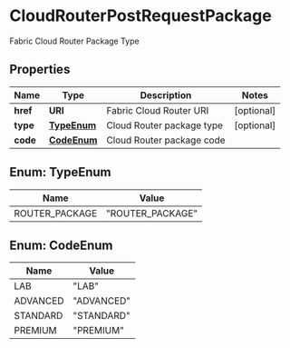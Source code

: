 

# CloudRouterPostRequestPackage

Fabric Cloud Router Package Type

## Properties

| Name | Type | Description | Notes |
|------------ | ------------- | ------------- | -------------|
|**href** | **URI** | Fabric Cloud Router URI |  [optional] |
|**type** | [**TypeEnum**](#TypeEnum) | Cloud Router package type |  [optional] |
|**code** | [**CodeEnum**](#CodeEnum) | Cloud Router package code |  |



## Enum: TypeEnum

| Name | Value |
|---- | -----|
| ROUTER_PACKAGE | &quot;ROUTER_PACKAGE&quot; |



## Enum: CodeEnum

| Name | Value |
|---- | -----|
| LAB | &quot;LAB&quot; |
| ADVANCED | &quot;ADVANCED&quot; |
| STANDARD | &quot;STANDARD&quot; |
| PREMIUM | &quot;PREMIUM&quot; |



